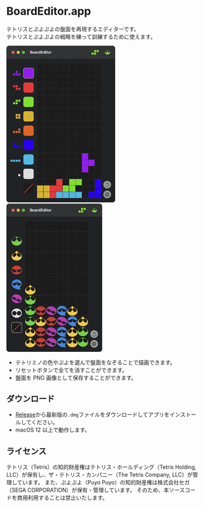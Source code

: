 # BoardEditor.app

テトリスとぷよぷよの盤面を再現するエディターです。  
テトリスとぷよぷよの戦略を練って訓練するために使えます。

<img src="./Images/tetris_demo.png" alt="テトリス" width="284" /> <img src="./Images/puyo_demo.png" alt="ぷよぷよ" width="250" />

- テトリミノの色やぷよを選んで盤面をなぞることで描画できます。
- リセットボタンで全てを消すことができます。
- 盤面を PNG 画像として保存することができます。

## ダウンロード

- [Release](https://github.com/Kyome22/BoardEditor/releases)から最新版の`.dmg`ファイルをダウンロードしてアプリをインストールしてください。
- macOS 12 以上で動作します。

## ライセンス

テトリス（Tetris）の知的財産権はテトリス・ホールディング（Tetris Holding, LLC）が保有し、ザ・テトリス・カンパニー（The Tetris Company, LLC）が管理しています。
また、ぷよぷよ（Puyo Puyo）の知的財産権は株式会社セガ（SEGA CORPORATION）が保有・管理しています。
そのため、本ソースコードを商用利用することは禁止いたします。
